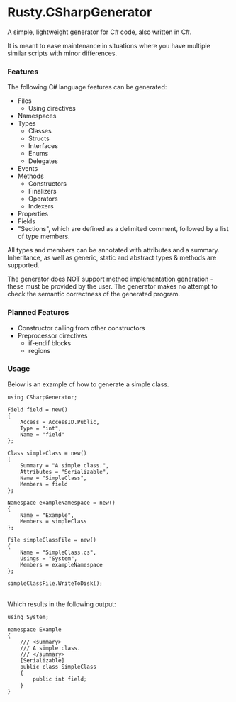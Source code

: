 # Rusty.CSharpGenerator
A simple, lightweight generator for C# code, also written in C#.

It is meant to ease maintenance in situations where you have multiple similar scripts with minor differences.

### Features
The following C# language features can be generated:
- Files
  - Using directives
- Namespaces
- Types
  - Classes
  - Structs
  - Interfaces
  - Enums
  - Delegates
- Events
- Methods
  - Constructors
  - Finalizers
  - Operators
  - Indexers
- Properties
- Fields
- "Sections", which are defined as a delimited comment, followed by a list of type members.

All types and members can be annotated with attributes and a summary. Inheritance, as well as generic, static and abstract types & methods are supported.

The generator does NOT support method implementation generation - these must be provided by the user. The generator makes no attempt to check the semantic correctness of the generated program.

### Planned Features
- Constructor calling from other constructors
- Preprocessor directives
  - if-endif blocks
  - regions

### Usage
Below is an example of how to generate a simple class.

    using CSharpGenerator;

    Field field = new()
    {
        Access = AccessID.Public,
        Type = "int",
        Name = "field"
    };

    Class simpleClass = new()
    {
        Summary = "A simple class.",
        Attributes = "Serializable",
        Name = "SimpleClass",
        Members = field
    };

    Namespace exampleNamespace = new()
    {
        Name = "Example",
        Members = simpleClass
    };

    File simpleClassFile = new()
    {
        Name = "SimpleClass.cs",
        Usings = "System",
        Members = exampleNamespace
    };

    simpleClassFile.WriteToDisk();

<br/>Which results in the following output:

    using System;

    namespace Example
    {
        /// <summary>
        /// A simple class.
        /// </summary>
        [Serializable]
        public class SimpleClass
        {
            public int field;
        }
    }
